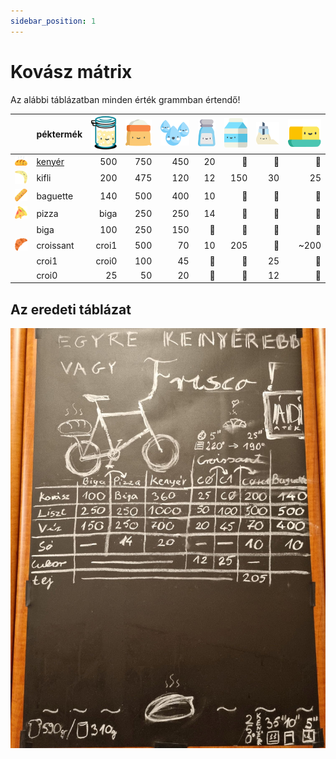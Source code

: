 ```yaml
---
sidebar_position: 1
---
```


# Kovász mátrix
Az alábbi táblázatban minden érték grammban értendő!

||péktermék|![kovasz](./img/kovasz_36px.svg "kovász") |![liszt](./img/liszt_36px.svg "liszt") |![viz](./img/viz_36px.svg "víz") |![so](./img/so_36px.svg "só") |![tej](./img/tej_36px.svg "tej")|![cukor](./img/cukor_36px.svg "cukor")|![vaj](./img/vaj_36px.svg "vaj")|
|---|---|---:|---:|---:|---:|---:|---:|---:|
|![kenyer](./img/kenyer_24px.svg "kenyér")         |[kenyér](./baking-bread/ingredients)   |500   |750  |450|20|🚫|🚫|🚫 |
|![kifli](./img/kifli_24px.svg "kifli")            |kifli    |200   |475  |120|12|150 |30   |25 |
|![baguette](./img/baguette_24px.svg "baguette")   |baguette |140   |500  |400|10|🚫 |🚫   |🚫 |
|![pizza](./img/pizza_24px.svg "pizza")            |pizza    |biga  |250  |250|14|🚫 |🚫   |🚫 |
|                                                  |biga     |100   |250  |150|🚫|🚫 |🚫   |🚫 |
|![croissant](./img/croissant_24px.svg "croissant")|croissant|croi1 |500  |70 |10|205|🚫   |~200|
|                                                  |croi1    |croi0 |100  |45 |🚫|🚫 |25   |🚫 |
|                                                  |croi0    |25    |50   |20 |🚫|🚫 |12   |🚫 |

## Az eredeti táblázat
![sourdoughmatrix](./img/sourdoughmatrix.jpg)
